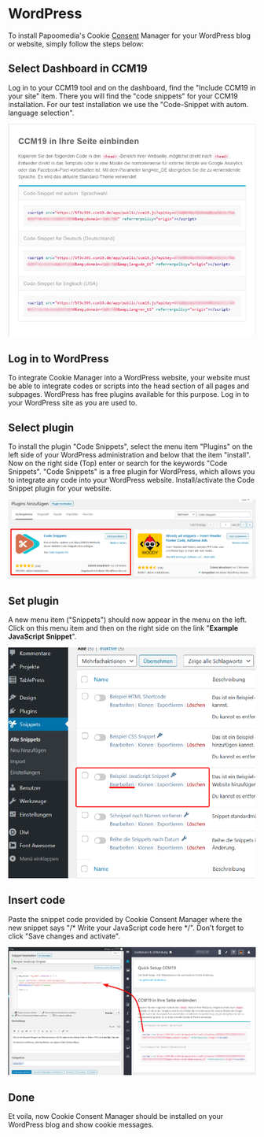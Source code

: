 # WordPress

To install Papoomedia's Cookie [Consent](https://www.ccm19.de/integration/glossar/10-Consent.html#10) Manager for your WordPress blog or website, simply follow the steps below:

## Select Dashboard in CCM19

Log in to your CCM19 tool and on the dashboard, find the "Include CCM19 in your site" item. There you will find the "code snippets" for your CCM19 installation. For our test installation we use the "Code-Snippet with autom. language selection".

![CCM19 Backend Screen](../assets/10-01.png)

 

## Log in to WordPress

To integrate Cookie Manager into a WordPress website, your website must be able to integrate codes or scripts into the head section of all pages and subpages. WordPress has free plugins available for this purpose. Log in to your WordPress site as you are used to.

 

## Select plugin

To install the plugin "Code Snippets", select the menu item "Plugins" on the left side of your WordPress administration and below that the item "install". Now on the right side (Top) enter or search for the keywords "Code Snippets". "Code Snippets" is a free plugin for WordPress, which allows you to integrate any code into your WordPress website. Install/activate the Code Snippet plugin for your website.

![WP-Tutorial Screen 8](../assets/10-tutscreen8.png)

 

## Set plugin

A new menu item ("Snippets") should now appear in the menu on the left. Click on this menu item and then on the right side on the link "**Example JavaScript Snippet**".

![WP-Tutorial Screen 9](../assets/10-tutscreen9.png)



## Insert code

Paste the snippet code provided by Cookie Consent Manager where the new snippet says "/* Write your JavaScript code here */". Don't forget to click "Save changes and activate".

![WP-Tutorial Screen 10](../assets/10-tutscreen10.png)

 

## Done

Et voila, now Cookie Consent Manager should be installed on your WordPress blog and show cookie messages.

 